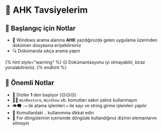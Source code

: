 # 🎌 AHK Tavsiyelerim

## 🔰 Başlangıç için Notlar

* 📑 Windows arama alanına **AHK** yazdığınızda gelen uygulama üzerinden doküman dosyasına erişebilirsiniz
* 🔍 Dokümanda sıkça arama yapın

{% hint style="warning" %}
😥 Dokümantasyonu iyi olmayabilir, biraz yorulabilirsiniz.
{% endhint %}

## 📢 Önemli Notlar

* 🔢 Diziler **1** den başlıyor \(😥😥😥\)
* 👮‍♂️ `WinRestore`, `WinShow` vb. komutları sakın yalnız kullanmayın
* 👁‍🗨 `:=` ile atama işlemleri `=` ile sayı ve string girme işlemleri yapılır
* 👀 Komutlardaki `,` kullanımına dikkat edin
* 💫 For döngülerinin içerisinde döngüde kullandığınız dizinin elemanlarını silmeyin

